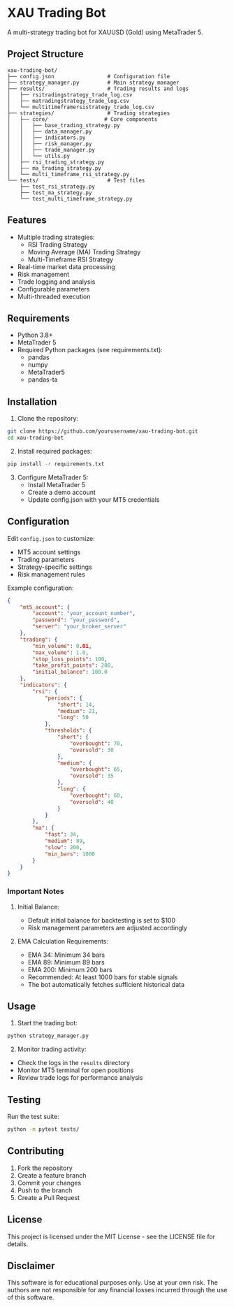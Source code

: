 # XAU Trading Bot

A multi-strategy trading bot for XAUUSD (Gold) using MetaTrader 5.

## Project Structure

```
xau-trading-bot/
├── config.json                 # Configuration file
├── strategy_manager.py         # Main strategy manager
├── results/                    # Trading results and logs
│   ├── rsitradingstrategy_trade_log.csv
│   ├── matradingstrategy_trade_log.csv
│   └── multitimeframersistrategy_trade_log.csv
├── strategies/                 # Trading strategies
│   ├── core/                  # Core components
│   │   ├── base_trading_strategy.py
│   │   ├── data_manager.py
│   │   ├── indicators.py
│   │   ├── risk_manager.py
│   │   ├── trade_manager.py
│   │   └── utils.py
│   ├── rsi_trading_strategy.py
│   ├── ma_trading_strategy.py
│   └── multi_timeframe_rsi_strategy.py
└── tests/                      # Test files
    ├── test_rsi_strategy.py
    ├── test_ma_strategy.py
    └── test_multi_timeframe_strategy.py
```

## Features

- Multiple trading strategies:
  - RSI Trading Strategy
  - Moving Average (MA) Trading Strategy
  - Multi-Timeframe RSI Strategy
- Real-time market data processing
- Risk management
- Trade logging and analysis
- Configurable parameters
- Multi-threaded execution

## Requirements

- Python 3.8+
- MetaTrader 5
- Required Python packages (see requirements.txt):
  - pandas
  - numpy
  - MetaTrader5
  - pandas-ta

## Installation

1. Clone the repository:
```bash
git clone https://github.com/yourusername/xau-trading-bot.git
cd xau-trading-bot
```

2. Install required packages:
```bash
pip install -r requirements.txt
```

3. Configure MetaTrader 5:
   - Install MetaTrader 5
   - Create a demo account
   - Update config.json with your MT5 credentials

## Configuration

Edit `config.json` to customize:
- MT5 account settings
- Trading parameters
- Strategy-specific settings
- Risk management rules

Example configuration:
```json
{
    "mt5_account": {
        "account": "your_account_number",
        "password": "your_password",
        "server": "your_broker_server"
    },
    "trading": {
        "min_volume": 0.01,
        "max_volume": 1.0,
        "stop_loss_points": 100,
        "take_profit_points": 200,
        "initial_balance": 100.0
    },
    "indicators": {
        "rsi": {
            "periods": {
                "short": 14,
                "medium": 21,
                "long": 50
            },
            "thresholds": {
                "short": {
                    "overbought": 70,
                    "oversold": 30
                },
                "medium": {
                    "overbought": 65,
                    "oversold": 35
                },
                "long": {
                    "overbought": 60,
                    "oversold": 40
                }
            }
        },
        "ma": {
            "fast": 34,
            "medium": 89,
            "slow": 200,
            "min_bars": 1000
        }
    }
}
```

### Important Notes

1. Initial Balance:
   - Default initial balance for backtesting is set to $100
   - Risk management parameters are adjusted accordingly

2. EMA Calculation Requirements:
   - EMA 34: Minimum 34 bars
   - EMA 89: Minimum 89 bars
   - EMA 200: Minimum 200 bars
   - Recommended: At least 1000 bars for stable signals
   - The bot automatically fetches sufficient historical data

## Usage

1. Start the trading bot:
```bash
python strategy_manager.py
```

2. Monitor trading activity:
- Check the logs in the `results` directory
- Monitor MT5 terminal for open positions
- Review trade logs for performance analysis

## Testing

Run the test suite:
```bash
python -m pytest tests/
```

## Contributing

1. Fork the repository
2. Create a feature branch
3. Commit your changes
4. Push to the branch
5. Create a Pull Request

## License

This project is licensed under the MIT License - see the LICENSE file for details.

## Disclaimer

This software is for educational purposes only. Use at your own risk. The authors are not responsible for any financial losses incurred through the use of this software.
